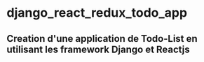 # django_react_redux_todo_app
## Creation d'une application de Todo-List en utilisant les framework Django et Reactjs
